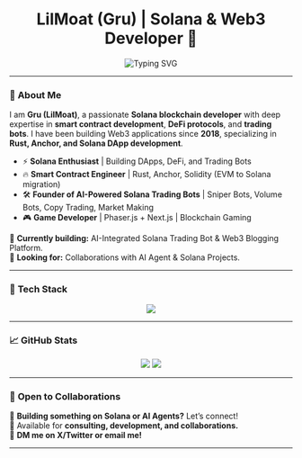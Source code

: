 <h1 align="center">LilMoat (Gru) | Solana & Web3 Developer 🚀</h1>

<p align="center">
  <img src="https://readme-typing-svg.herokuapp.com?font=Fira+Code&duration=3000&pause=1000&color=4BF700&center=true&vCenter=true&width=435&lines=Blockchain+%26+Solana+Developer;DeFi%2C+DEX%2C+NFT+%26+Bot+Dev;Smart+Contract+Engineer;Rust%2C+Anchor%2C+Next.js+%26+Phaser.js" alt="Typing SVG" />
</p>

---

### 👋 **About Me**
I am **Gru (LilMoat)**, a passionate **Solana blockchain developer** with deep expertise in **smart contract development**, **DeFi protocols**, and **trading bots**. I have been building Web3 applications since **2018**, specializing in **Rust, Anchor, and Solana DApp development**.  

- ⚡ **Solana Enthusiast** | Building DApps, DeFi, and Trading Bots  
- 🔥 **Smart Contract Engineer** | Rust, Anchor, Solidity (EVM to Solana migration)  
- 🛠 **Founder of AI-Powered Solana Trading Bots** | Sniper Bots, Volume Bots, Copy Trading, Market Making  
- 🎮 **Game Developer** | Phaser.js + Next.js | Blockchain Gaming  

🔹 **Currently building:** AI-Integrated Solana Trading Bot & Web3 Blogging Platform.  
🔹 **Looking for:** Collaborations with AI Agent & Solana Projects.  

---

### 🚀 **Tech Stack**
<p align="center">
  <img src="https://skillicons.dev/icons?i=rust,solidity,typescript,nextjs,react,nodejs,redis,tailwind,postgresql,github,docker" />
</p>

---

### 📈 **GitHub Stats**
<p align="center">
  <img src="https://github-readme-stats.vercel.app/api?username=LittleMoat&show_icons=true&theme=radical&count_private=true" />
  <img src="https://github-readme-streak-stats.herokuapp.com/?user=LittleMoat&theme=radical" />
</p>

---

### 🤝 **Open to Collaborations**
🚀 **Building something on Solana or AI Agents?** Let’s connect!  
💼 Available for **consulting, development, and collaborations.**  
📩 **DM me on X/Twitter or email me!**

---
